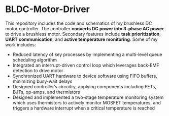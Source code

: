 # BLDC-Motor-Driver
This repository includes the code and schematics of my brushless DC motor controller. The controller **converts DC power into 3-phase AC power** to drive a brushless motor. Secondary features include **task prioritization**, **UART communication**, and **active temperature monitoring**. Some of my work includes:

- Reduced latency of key processes by implementing a multi-level queue scheduling algorithm
- Integrated an interrupt-driven control loop which leverages back-EMF detection to drive motor
- Synchronized UART hardware to device software using FIFO buffers, minimizing busy-wait delays  
- Designed controller’s circuitry, applying components including FETs, BJTs, op-amps, and thermistors
- Designed and implemented a two-stage temperature monitoring system which uses thermistors to actively monitor MOSFET temperatures, and triggers a hardware interrupt when a critical temperature is reached 
